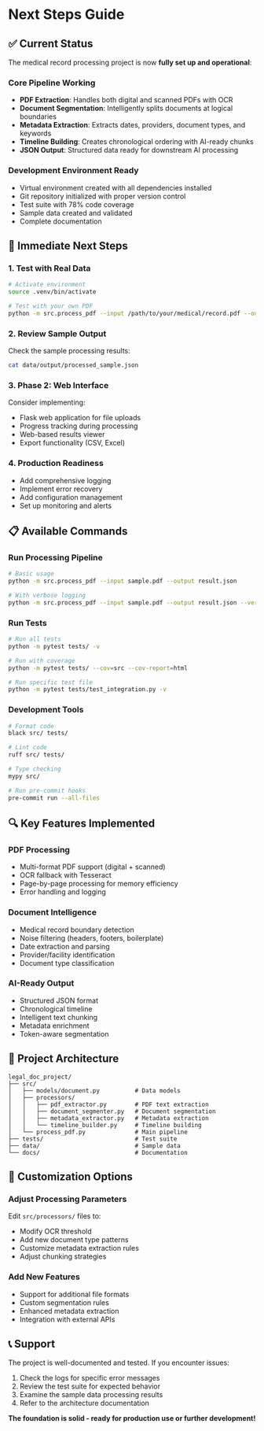 # Next Steps Guide

## ✅ Current Status
The medical record processing project is now **fully set up and operational**:

### Core Pipeline Working
- **PDF Extraction**: Handles both digital and scanned PDFs with OCR
- **Document Segmentation**: Intelligently splits documents at logical boundaries
- **Metadata Extraction**: Extracts dates, providers, document types, and keywords
- **Timeline Building**: Creates chronological ordering with AI-ready chunks
- **JSON Output**: Structured data ready for downstream AI processing

### Development Environment Ready
- Virtual environment created with all dependencies installed
- Git repository initialized with proper version control
- Test suite with 78% code coverage
- Sample data created and validated
- Complete documentation

## 🚀 Immediate Next Steps

### 1. Test with Real Data
```bash
# Activate environment
source .venv/bin/activate

# Test with your own PDF
python -m src.process_pdf --input /path/to/your/medical/record.pdf --output output.json --verbose
```

### 2. Review Sample Output
Check the sample processing results:
```bash
cat data/output/processed_sample.json
```

### 3. Phase 2: Web Interface
Consider implementing:
- Flask web application for file uploads
- Progress tracking during processing
- Web-based results viewer
- Export functionality (CSV, Excel)

### 4. Production Readiness
- Add comprehensive logging
- Implement error recovery
- Add configuration management
- Set up monitoring and alerts

## 📋 Available Commands

### Run Processing Pipeline
```bash
# Basic usage
python -m src.process_pdf --input sample.pdf --output result.json

# With verbose logging
python -m src.process_pdf --input sample.pdf --output result.json --verbose
```

### Run Tests
```bash
# Run all tests
python -m pytest tests/ -v

# Run with coverage
python -m pytest tests/ --cov=src --cov-report=html

# Run specific test file
python -m pytest tests/test_integration.py -v
```

### Development Tools
```bash
# Format code
black src/ tests/

# Lint code
ruff src/ tests/

# Type checking
mypy src/

# Run pre-commit hooks
pre-commit run --all-files
```

## 🔍 Key Features Implemented

### PDF Processing
- Multi-format PDF support (digital + scanned)
- OCR fallback with Tesseract
- Page-by-page processing for memory efficiency
- Error handling and logging

### Document Intelligence
- Medical record boundary detection
- Noise filtering (headers, footers, boilerplate)
- Date extraction and parsing
- Provider/facility identification
- Document type classification

### AI-Ready Output
- Structured JSON format
- Chronological timeline
- Intelligent text chunking
- Metadata enrichment
- Token-aware segmentation

## 🎯 Project Architecture

```
legal_doc_project/
├── src/
│   ├── models/document.py          # Data models
│   ├── processors/
│   │   ├── pdf_extractor.py        # PDF text extraction
│   │   ├── document_segmenter.py   # Document segmentation
│   │   ├── metadata_extractor.py   # Metadata extraction
│   │   └── timeline_builder.py     # Timeline building
│   └── process_pdf.py              # Main pipeline
├── tests/                          # Test suite
├── data/                           # Sample data
└── docs/                           # Documentation
```

## 🔧 Customization Options

### Adjust Processing Parameters
Edit `src/processors/` files to:
- Modify OCR threshold
- Add new document type patterns
- Customize metadata extraction rules
- Adjust chunking strategies

### Add New Features
- Support for additional file formats
- Custom segmentation rules
- Enhanced metadata extraction
- Integration with external APIs

## 📞 Support

The project is well-documented and tested. If you encounter issues:
1. Check the logs for specific error messages
2. Review the test suite for expected behavior
3. Examine the sample data processing results
4. Refer to the architecture documentation

**The foundation is solid - ready for production use or further development!**